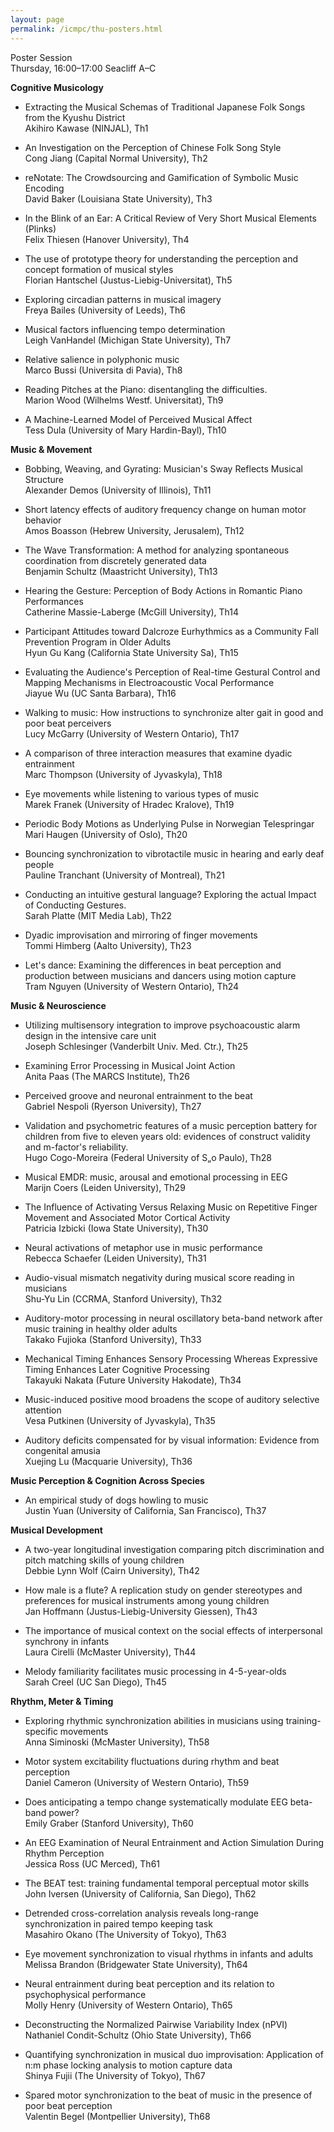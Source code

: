 ```yaml
---
layout: page
permalink: /icmpc/thu-posters.html
---
```

Poster Session  
Thursday, 16:00–17:00
Seacliff A–C

**Cognitive Musicology**

- Extracting the Musical Schemas of Traditional Japanese Folk Songs from the Kyushu District  
Akihiro Kawase (NINJAL), Th1

- An Investigation on the Perception of Chinese Folk Song Style  
Cong Jiang (Capital Normal University), Th2

- reNotate: The Crowdsourcing and Gamification of Symbolic Music Encoding  
David Baker (Louisiana State University), Th3

- In the Blink of an Ear: A Critical Review of Very Short Musical Elements (Plinks)  
Felix Thiesen (Hanover University), Th4

- The use of prototype theory for understanding the perception and concept formation of musical styles  
Florian Hantschel (Justus-Liebig-Universitat), Th5

- Exploring circadian patterns in musical imagery  
Freya Bailes (University of Leeds), Th6

- Musical factors influencing tempo determination  
Leigh VanHandel (Michigan State University), Th7

- Relative salience in polyphonic music  
Marco Bussi (Universita di Pavia), Th8

- Reading Pitches at the Piano: disentangling the difficulties.  
Marion Wood (Wilhelms Westf. Universitat), Th9

- A Machine-Learned Model of Perceived Musical Affect  
Tess Dula (University of Mary Hardin-Bayl), Th10

**Music & Movement**

- Bobbing, Weaving, and Gyrating: Musician's Sway Reflects Musical Structure  
Alexander Demos (University of Illinois), Th11

- Short latency effects of auditory frequency change on human motor behavior  
Amos Boasson (Hebrew University, Jerusalem), Th12

- The Wave Transformation: A method for analyzing spontaneous coordination from discretely generated data  
Benjamin Schultz (Maastricht University), Th13

- Hearing the Gesture: Perception of Body Actions in Romantic Piano Performances  
Catherine Massie-Laberge (McGill University), Th14

- Participant Attitudes toward Dalcroze Eurhythmics as a Community Fall Prevention Program in Older Adults  
Hyun Gu Kang (California State University Sa), Th15

- Evaluating the Audience's Perception of Real-time Gestural Control and Mapping Mechanisms in Electroacoustic Vocal Performance  
Jiayue Wu (UC Santa Barbara), Th16

- Walking to music: How instructions to synchronize alter gait in good and poor beat perceivers  
Lucy McGarry (University of Western Ontario), Th17

- A comparison of three interaction measures that examine dyadic entrainment  
Marc Thompson (University of Jyvaskyla), Th18

- Eye movements while listening to various types of music  
Marek Franek (University of Hradec Kralove), Th19

- Periodic Body Motions as Underlying Pulse in Norwegian Telespringar  
Mari Haugen (University of Oslo), Th20

- Bouncing synchronization to vibrotactile music in hearing and early deaf people  
Pauline Tranchant (University of Montreal), Th21

- Conducting an intuitive gestural language? Exploring the actual Impact of Conducting Gestures.  
Sarah Platte (MIT Media Lab), Th22

- Dyadic improvisation and mirroring of finger movements  
Tommi Himberg (Aalto University), Th23

- Let's dance: Examining the differences in beat perception and production between musicians and dancers using motion capture  
Tram Nguyen (University of Western Ontario), Th24

**Music & Neuroscience**

- Utilizing multisensory integration to improve psychoacoustic alarm design in the intensive care unit  
Joseph Schlesinger (Vanderbilt Univ. Med. Ctr.), Th25

- Examining Error Processing in Musical Joint Action  
Anita Paas (The MARCS Institute), Th26

- Perceived groove and neuronal entrainment to the beat  
Gabriel Nespoli (Ryerson University), Th27

- Validation and psychometric features of a music perception battery for children from five to eleven years old: evidences of construct validity and m-factor's reliability.  
Hugo Cogo-Moreira (Federal University of S„o Paulo), Th28

- Musical EMDR: music, arousal and emotional processing in EEG  
Marijn Coers (Leiden University), Th29

- The Influence of Activating Versus Relaxing Music on Repetitive Finger Movement and Associated Motor Cortical Activity  
Patricia Izbicki (Iowa State University), Th30

- Neural activations of metaphor use in music performance  
Rebecca Schaefer (Leiden University), Th31

- Audio-visual mismatch negativity during musical score reading in musicians  
Shu-Yu Lin (CCRMA, Stanford University), Th32

- Auditory-motor processing in neural oscillatory beta-band network after music training in healthy older adults  
Takako Fujioka (Stanford University), Th33

- Mechanical Timing Enhances Sensory Processing Whereas Expressive Timing Enhances Later Cognitive Processing  
Takayuki Nakata (Future University Hakodate), Th34

- Music-induced positive mood broadens the scope of auditory selective attention  
Vesa Putkinen (University of Jyvaskyla), Th35

- Auditory deficits compensated for by visual information: Evidence from congenital amusia  
Xuejing Lu (Macquarie University), Th36

**Music Perception & Cognition Across Species**

- An empirical study of dogs howling to music  
Justin Yuan (University of California, San Francisco), Th37

**Musical Development**

- A two-year longitudinal investigation comparing pitch discrimination and pitch matching skills of young children  
Debbie Lynn Wolf (Cairn University), Th42

- How male is a flute? A replication study on gender stereotypes and preferences for musical instruments among young children  
Jan Hoffmann (Justus-Liebig-University Giessen), Th43

- The importance of musical context on the social effects of interpersonal synchrony in infants  
Laura Cirelli (McMaster University), Th44

- Melody familiarity facilitates music processing in 4-5-year-olds  
Sarah Creel (UC San Diego), Th45

**Rhythm, Meter & Timing**

- Exploring rhythmic synchronization abilities in musicians using training-specific movements  
Anna Siminoski (McMaster University), Th58

- Motor system excitability fluctuations during rhythm and beat perception  
Daniel Cameron (University of Western Ontario), Th59

- Does anticipating a tempo change systematically modulate EEG beta-band power?  
Emily Graber (Stanford University), Th60

- An EEG Examination of Neural Entrainment and Action Simulation During Rhythm Perception  
Jessica Ross (UC Merced), Th61

- The BEAT test: training fundamental temporal perceptual motor skills  
John Iversen (University of California, San Diego), Th62

- Detrended cross-correlation analysis reveals long-range synchronization in paired tempo keeping task  
Masahiro Okano (The University of Tokyo), Th63

- Eye movement synchronization to visual rhythms in infants and adults  
Melissa Brandon (Bridgewater State University), Th64

- Neural entrainment during beat perception and its relation to psychophysical performance  
Molly Henry (University of Western Ontario), Th65

- Deconstructing the Normalized Pairwise Variability Index (nPVI)  
Nathaniel Condit-Schultz (Ohio State University), Th66

- Quantifying synchronization in musical duo improvisation: Application of n:m phase locking analysis to motion capture data  
Shinya Fujii (The University of Tokyo), Th67

- Spared motor synchronization to the beat of music in the presence of poor beat perception  
Valentin Begel (Montpellier University), Th68

